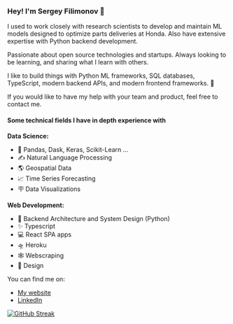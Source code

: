### Hey! I'm Sergey Filimonov 👋

I used to work closely with research scientists to develop and maintain ML models designed to optimize parts deliveries at Honda. Also have extensive expertise with Python backend development. 

Passionate about open source technologies and startups. Always looking to be learning, and sharing what I learn with others.

I like to build things with Python ML frameworks, SQL databases, TypeScript, modern backend APIs, and modern frontend frameworks. 🤖

If you would like to have my help with your team and product, feel free to contact me. 

#### Some technical fields I have in depth experience with

**Data Science:**
- 🐍 Pandas, Dask, Keras, Scikit-Learn ... 
- ✍ Natural Language Processing  
- 🌎 Geospatial Data
- 📈 Time Series Forecasting 
- 🪧 Data Visualizations 


**Web Development:**
- 📐 Backend Architecture and System Design (Python)
- ✨ Typescript
- 💻 React SPA apps
- 🛸 Heroku 
- 🕸️ Webscraping
- 🎨 Design  

You can find me on:

- [My website](https://www.sergey.fyi)
- [LinkedIn](https://www.linkedin.com/in/sergey-osu/)

[![GitHub Streak](https://streak-stats.demolab.com/?user=filimoa)](https://git.io/streak-stats)



